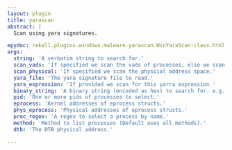 ```yaml
---
layout: plugin
title: yarascan
abstract: |
  Scan using yara signatures.

epydoc: rekall.plugins.windows.malware.yarascan.WinYaraScan-class.html
args:
  string: 'A verbatim string to search for.'
  scan_vads: 'If specified we scan the vads of processes, else we scan their entire address spaces. Note that scanning the entire address space will typically also include the kernel, while targetting VADs only will only include the addresses mapped by the process.'
  scan_physical: 'If specified we scan the physcial address space.'
  yara_file: 'The yara signature file to read.'
  yara_expression: 'If provided we scan for this yarra expression.'
  binary_string: 'A binary string (encoded as hex) to search for. e.g. 000102[1-200]0506'
  pid: 'One or more pids of processes to select.'
  eprocess: 'Kernel addresses of eprocess structs.'
  phys_eprocess: 'Physical addresses of eprocess structs.'
  proc_regex: 'A regex to select a process by name.'
  method: 'Method to list processes (Default uses all methods).'
  dtb: 'The DTB physical address.'

---
```


